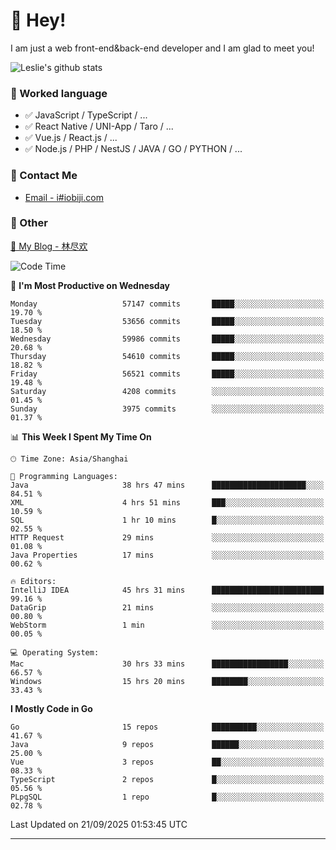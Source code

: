 # 👋 Hey!

I am just a web front-end&back-end developer and I am glad to meet you!

![Leslie's github stats](https://github-readme-stats.vercel.app/api?username=unsafe-ptr&&show_icons=true&&title_color=1abc9c&&icon_color=1abc9c)


### 📝 Worked language

- ✅ JavaScript / TypeScript / ...
- ✅ React Native / UNI-App / Taro / ...
- ✅ Vue.js / React.js / ...
- ✅ Node.js / PHP / NestJS / JAVA / GO / PYTHON / ...

### 📮 Contact Me

- [Email - i#iobiji.com](mailto:i@iobiji.com)


### 🤪 Other

[📌 My Blog - 林尽欢](https://iobiji.com)

<!--START_SECTION:waka-->
![Code Time](http://img.shields.io/badge/Code%20Time-2%2C171%20hrs%2015%20mins-blue)

📅 **I'm Most Productive on Wednesday** 

```text
Monday                   57147 commits       █████░░░░░░░░░░░░░░░░░░░░   19.70 % 
Tuesday                  53656 commits       █████░░░░░░░░░░░░░░░░░░░░   18.50 % 
Wednesday                59986 commits       █████░░░░░░░░░░░░░░░░░░░░   20.68 % 
Thursday                 54610 commits       █████░░░░░░░░░░░░░░░░░░░░   18.82 % 
Friday                   56521 commits       █████░░░░░░░░░░░░░░░░░░░░   19.48 % 
Saturday                 4208 commits        ░░░░░░░░░░░░░░░░░░░░░░░░░   01.45 % 
Sunday                   3975 commits        ░░░░░░░░░░░░░░░░░░░░░░░░░   01.37 % 
```


📊 **This Week I Spent My Time On** 

```text
🕑︎ Time Zone: Asia/Shanghai

💬 Programming Languages: 
Java                     38 hrs 47 mins      █████████████████████░░░░   84.51 % 
XML                      4 hrs 51 mins       ███░░░░░░░░░░░░░░░░░░░░░░   10.59 % 
SQL                      1 hr 10 mins        █░░░░░░░░░░░░░░░░░░░░░░░░   02.55 % 
HTTP Request             29 mins             ░░░░░░░░░░░░░░░░░░░░░░░░░   01.08 % 
Java Properties          17 mins             ░░░░░░░░░░░░░░░░░░░░░░░░░   00.62 % 

🔥 Editors: 
IntelliJ IDEA            45 hrs 31 mins      █████████████████████████   99.16 % 
DataGrip                 21 mins             ░░░░░░░░░░░░░░░░░░░░░░░░░   00.80 % 
WebStorm                 1 min               ░░░░░░░░░░░░░░░░░░░░░░░░░   00.05 % 

💻 Operating System: 
Mac                      30 hrs 33 mins      █████████████████░░░░░░░░   66.57 % 
Windows                  15 hrs 20 mins      ████████░░░░░░░░░░░░░░░░░   33.43 % 
```

**I Mostly Code in Go** 

```text
Go                       15 repos            ██████████░░░░░░░░░░░░░░░   41.67 % 
Java                     9 repos             ██████░░░░░░░░░░░░░░░░░░░   25.00 % 
Vue                      3 repos             ██░░░░░░░░░░░░░░░░░░░░░░░   08.33 % 
TypeScript               2 repos             █░░░░░░░░░░░░░░░░░░░░░░░░   05.56 % 
PLpgSQL                  1 repo              █░░░░░░░░░░░░░░░░░░░░░░░░   02.78 % 
```




 Last Updated on 21/09/2025 01:53:45 UTC
<!--END_SECTION:waka-->
---
